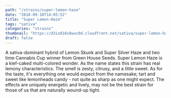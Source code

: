 ```yaml
---
path: "/strains/super-lemon-haze"
date: "2018-09-10T14:05:52"
title: "Super Lemon-Haze"
tags: "sativa"
categories: "strains"
thumbnail: "https://d3ix816x6wuc0d.cloudfront.net/sativa/super-lemon-haze/primary?width=480"
draft: false
---
```

A sativa-dominant hybrid of Lemon Skunk and Super Silver Haze and two time Cannabis Cup winner from Green House Seeds. Super Lemon Haze is a kief-caked multi-colored wonder. As the name states this strain has real lemony characteristics. The smell is zesty, citrusy, and a little sweet. As for the taste, it's everything one would expect from the namesake; tart and sweet like lemonheads candy - not quite as sharp as one might expect. The effects are uniquely energetic and lively, may not be the best strain for those of us that are naturally wound-up tight.